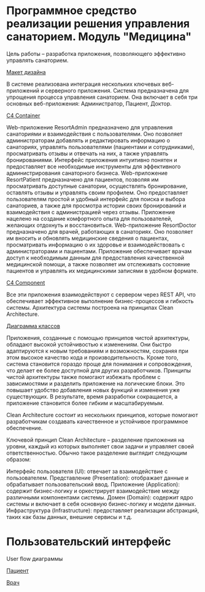# Программное средство реализации решения управления санаторием. Модуль "Медицина"
Цель работы – разработка приложения, позволяющего эффективно управлять санаторием.

[Макет дизайна](https://www.figma.com/file/XoMtOCKymrEiD7mh3DTndG?node-id=0-1&node-type=canvas&t=V2pn4xjp7kXFWdSF-0&type=design&mode=design)

В системе реализована интеграция нескольких ключевых веб-приложений и серверного приложения. Система предназначена для упрощения процесса управления санаторием. Она включает в себя три основных веб-приложения: Администратор, Пациент, Доктор.

[C4 Container](https://github.com/biniess/uni/blob/main/doc/Контейнеры.jpg)

Web-приложение ResortAdmin предназначено для управления санаториями и взаимодействия с пользователями. Оно позволяет администраторам добавлять и редактировать информацию о санаториях, управлять пользователями (пациентами и сотрудниками), просматривать отзывы и отвечать на них, а также управлять бронированиями. Интерфейс приложения интуитивно понятен и предоставляет все необходимые инструменты для эффективного администрирования санаторного бизнеса.
Web-приложение ResortPatient предназначено для пациентов, позволяя им просматривать доступные санатории, осуществлять бронирование, оставлять отзывы и управлять своим профилем. Оно предоставляет пользователям простой и удобный интерфейс для поиска и выбора санаториев, а также для просмотра истории своих бронирований и взаимодействия с администрацией через отзывы. Приложение нацелено на создание комфортного опыта для пользователей, желающих отдохнуть и восстановиться.
Web-приложение ResortDoctor предназначено для врачей, работающих в санаториях. Оно позволяет им вносить и обновлять медицинские сведения о пациентах, просматривать информацию о их здоровье и взаимодействовать с администраторами и пациентами. Приложение обеспечивает врачам доступ к необходимым данным для предоставления качественной медицинской помощи, а также позволяет им отслеживать состояние пациентов и управлять их медицинскими записями в удобном формате.

[C4 Component](https://github.com/biniess/uni/blob/main/doc/Компоненты.jpg)

Все эти приложения взаимодействуют с сервером через REST API, что обеспечивает эффективное выполнение бизнес-процессов и гибкость системы.
Архитектура системы построена на принципах Clean Architecture.

[Диаграмма классов](https://github.com/biniess/uni/blob/main/doc/Диаграмма%20классов.drawio.png)

Приложения, созданные с помощью принципов чистой архитектуры, обладают высокой устойчивостью к изменениям. Они быстро адаптируются к новым требованиям и возможностям, сохраняя при этом высокое качество кода и производительность. Кроме того, система становится гораздо проще для понимания и сопровождения, что делает ее более доступной для других разработчиков. Принципы чистой архитектуры также помогают избежать проблем с зависимостями и разделить приложение на логические блоки. Это повышает удобство добавления новых функций и изменения уже существующих. В результате, время разработки сокращается, а приложение становится более гибким и масштабируемым.

Clean Architecture состоит из нескольких принципов, которые помогают разработчикам создавать качественное и устойчивое программное обеспечение.

Ключевой принцип Clean Architecture – разделение приложения на уровни, каждый из которых выполняет свои задачи и управляет своей ответственностью. Обычно такое разделение выглядит следующим образом:

Интерфейс пользователя (UI): отвечает за взаимодействие с пользователем.
Представление (Presentation): отображает данные и обрабатывает пользовательский ввод.
Приложение (Application): содержит бизнес-логику и оркестрирует взаимодействие между различными компонентами системы.
Домен (Domain): содержит ядро системы и включает в себя основную бизнес-логику и модели данных.
Инфраструктура (Infrastructure): предоставляет реализации абстракций, таких как базы данных, внешние сервисы и т.д.

# Пользовательский интерфейс

User flow диаграммы

[Пациент](https://github.com/biniess/uni/blob/main/doc/User%20flow%20%D0%BF%D0%B0%D1%86%D0%B8%D0%B5%D0%BD%D1%82.png)

[Врач](https://github.com/biniess/uni/blob/main/doc/User%20flow%20%D0%B2%D1%80%D0%B0%D1%87.png)

